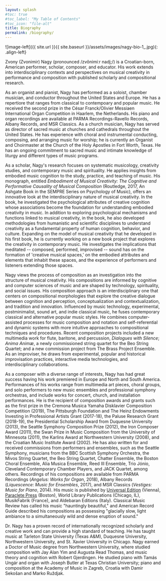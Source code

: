 ```yaml
---
layout: splash
#toc: true
#toc_label: "My Table of Contents"
#toc_icon: "file-alt"
title: Biography
permalink: /biography/
---
```


<!--![image-left]({{ site.url }}{{ site.baseurl }}/assets/images/Nagy-8_3x2.jpg){: .align-left}

<figure style="width: 300px" class="align-left">
  <img src="{{ site.url }}{{ site.baseurl }}/assets/images/Nagy-8_3x2.jpg" alt="">
</figure>
-->

![image-left]({{ site.url }}{{ site.baseurl }}/assets/images/nagy-bio-1_.jpg){: .align-left}

Zvony (Zvonimir) Nagy (pronounced /zvônimiːr nadj;/) is a Croatian-born, American performer, scholar, composer, and educator. His work extends into interdisciplinary contexts and perspectives on musical creativity in performance and composition with published scholarly and compositional research.

As an organist and pianist, Nagy has performed as a soloist, chamber musician, and conductor throughout the United States and Europe. He has a repertiore that ranges from classical to contempoary and popular music. He received the second prize in the César Franck/Olivier Messiaen International Organ Competition in Haarlem, the Netherlands. His piano and organ recordings are available at PARMA Recordings-Ravello Records, Albany Records, and MSR Classics. As a church musician, Nagy has served as director of sacred music at churches and cathedrals throughout the United States. He has experience with choral and instrumental conducting, composing, and arranging music for worship; he is currently an Organist and Choirmaster at the Church of the Holy Apostles in Fort Worth, Texas. He has an ongoing commitment to sacred music and intimate knowledge of liturgy and different types of music programs.  

As a scholar, Nagy's research focuses on systematic musicology, creativity studies, and contemporary music and spirituality. He applies insights from embodied music cognition to the study, practice, and teaching of music. His monograph, entitled _Embodiment of Musical Creativity: The Cognitive and Performative Causality of Musical Composition_ (Routledge, 2017, An Ashgate Book in the SEMPRE Series on Psychology of Music), offers an innovative look at the interdisciplinary nature of musical creativity. In the book, he investigated the psychological attributes of creative cognition whose associations become the foundation for understanding embodied creativity in music. In addition to exploring psychological mechanisms and functions linked to musical creativity, in the book, he also developed methodologies from humanistic and scientific disciplines to understand creativity as a fundamental property of human cognition, behavior, and culture. Expanding on the model of musical creativity that he developed in his first book, he is currently working on a new book project that explores the creativity in contemporary music. He investigates the implications that meditated -- composed, performed, improvised -- sound has on the formation of 'creative musical spaces,' on the embodied attributes and elements that inhabit these spaces, and the experience of performers and listeners extending those spaces.

Nagy views the process of composition as an investigation into the structure of musical creativity. His compositions are informed by cognitive and computer sciences of music and are shaped by technology, spirituality, and social issues. His composition approach is an interdisciplinary one that centers on compositional morphologies that explore the creative dialogue between cognition and perception, conceptualization and contextualization, and tradition and innovation.  Influenced by music technology, experimental, postminimalist, sound art, and indie classical music, he fuses contemporary classical and alternative popular music styles. He combines computer-assisted processes for music composition and notation and self-referential and dynamic systems with more intuitive approaches to compositional techniques and procedures. Recent composition projects included a new multimedia work for flute, baritone, and percussion, _Dialogues with Silence_; _Anima Animæ_, a newly commissioned string quartet for the Beo String Quartet; and a new commission project from The Brass Project Ensemble. As an improviser, he draws from experimental, popular and historical improvisation practices, interactive media technologies, and interdisciplinary collaborations.

As a composer with a diverse range of interests, Nagy has had great success having his work premiered in Europe and North and South America. Performances of his works range from multimedia art pieces, choral groups, and solo performers to new music ensembles and professional symphony orchestras, and include works for concert, church, and installation performances. He is the recipient of composition awards and grants such as the first prize in the Cremona Musica Yamaha Disklavier Composition Competition (2019), The Pittsburgh Foundation and The Heinz Endowments Investing in Professional Artists Grant (2017-18), the Paluse Research Grant (2018-19), the Presidential Scholarship Award from Duquesne University (2013), the Seattle Symphony Composition Prize (2012), the Iron Composer Award (2011), the Swan Prize in Music Composition from the University of Minnesota (2011), the Karlins Award at Northwestern University (2008), and the Croatian Music Institute Award (2002). He has also written for and received commissions from performers and ensembles, such as the Seattle Symphony, musicians from the BBC Scottish Symphony Orchestra, the Mivos String Quartet, the Beo String Quartet, Chatter Ensemble, the Boston Choral Ensemble, Alia Musica Ensemble, Reed III Ensemble, Trio Jónio, Cleveland Contemporary Chamber Players, and JACK Quartet, among others. Recordings of his compositions are available from PARMA Recordings (_Angelus: Works for Organ_, 2018), Albany Records (_Liquescence: Music for Ensembles_, 2017), and MSR Classics (_Vestiges: Music for Piano_, 2014). His music is published by <a href="https://www.universaledition.com/zvony-nagy-7865">Universal Edition</a> (Vienna), <a href="https://paracletesheetmusic.com/composer/zvonimir-nagy/">Paraclete Press</a> (Boston), World Library Publications (Chicago, IL), MusikFabrik (France), and Aldebaran Editions (Italy). Classical Music Review has called his music "hauntingly beautiful," and American Record Guide described his compositions as possessing "glacially slow, light ambiance to a simultaneously wild and dense eruption of sound."
<!--Nagy's research field is musical composition, creativity, and technology, and his areas of specialization are embodied music cognition, modern music and computer-assisted creativity.-->

Dr. Nagy has a proven record of internationally recognized scholarly and creative work and can provide a high standard of teaching. He has taught music at Tarleton State University (Texas A&M), Duquesne University, Northwestern University, and St. Xavier University in Chicago. Nagy earned a Doctor of Music degree from Northwestern University, where studied composition with Jay Alan Yim and Augusta Read Thomas, and music theory and cognition with Robert Gjerdingen. He studied piano with Tamás Ungár and organ with Joseph Butler at Texas Christian University; piano and composition at the Academy of Music in Zagreb, Croatia with Damir Sekošan and Marko Ruždjak.

<!--Zvony resides in Granbury, Texas, with his wife, Haley Nagy, and their sons Luka and Niko.-->

<!--Further details of Dr. Nagy’s academic work can be found here and at Duquesne University music faculty <a href="http://www.duq.edu/academics/faculty/zvonimir-nagy">faculty page</a>.-->

<!--A complete Curriculum Vitae is available by request.-->

<!--His creative and research work extends into interdisciplinary contexts and perspectives on music, forging connections between creativity and composition, technology and performance, psychology and philosophy.-->

<!--His current research focus is in systematic musicology, music theory, and performance studies, in particular on the application of insights from embodied cognition to the formal study and practice of creativity.-->
